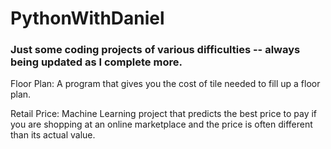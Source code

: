 # PythonWithDaniel
### Just some coding projects of various difficulties -- always being updated as I complete more. 

Floor Plan: A program that gives you the cost of tile needed to fill up a floor plan.

Retail Price: Machine Learning project that predicts the best price to pay if you are shopping at an online marketplace and the price is often different than its actual value.
